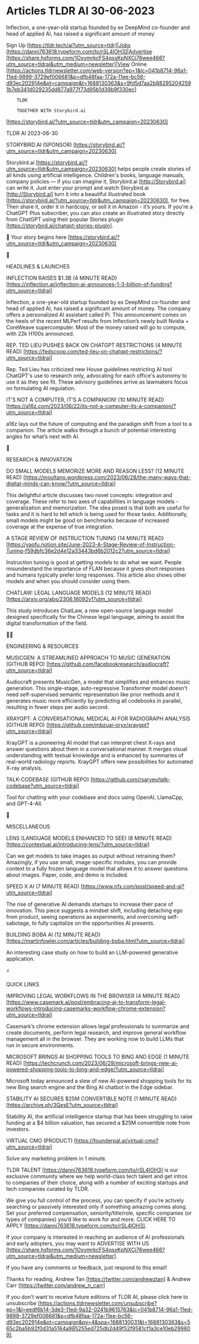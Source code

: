 # Articles TLDR AI 30-06-2023

Inflection, a one-year-old startup founded by ex DeepMind co-founder
and head of applied AI, has raised a significant amount of money  

Sign Up [https://tldr.tech/ai?utm_source=tldr]|Jobs
[https://danni763618.typeform.com/to/rSL4lOH3]|Advertise
[https://share.hsforms.com/1OxvmrkcFS4qsxKpNXCi76wee466?utm_source=tldrai&utm_medium=newsletter]|View
Online
[https://actions.tldrnewsletter.com/web-version?ep=1&lc=041b8714-96a1-11ed-9899-3729ef006681&p=dfb48faa-172a-11ee-bc56-d93ec202914e&pt=campaign&t=1688130363&s=9fd5d7aa2b882952042591b7eb341d029235dd877a977f73d95b1d39b9f330ec]


		TLDR 

		TOGETHER WITH Storybird.ai
[https://storybird.ai/?utm_source=tldr&utm_campaign=20230630] 

TLDR AI 2023-06-30

STORYBIRD.AI (SPONSOR)
[https://storybird.ai/?utm_source=tldr&utm_campaign=20230630]

Storybird.ai
[https://storybird.ai/?utm_source=tldr&utm_campaign=20230630] helps
people create stories of all kinds using artificial intelligence.
Children's books, language manuals, company policies — if you can
imagine it, Storybird.ai [http://Storybird.ai] can write it.
Just enter your prompt and watch Storybird.ai [http://Storybird.ai]
turn it into a beautiful illustrated book
[https://storybird.ai/?utm_source=tldr&utm_campaign=20230630], for
free. Then share it, order it in hardcopy, or sell it in Amazon -
it’s yours. If you're a ChatGPT Plus subscriber, you can also create
an illustrated story directly from ChatGPT using their popular Stories
plugin [https://storybird.ai/chatgpt-stories-plugin].

📖 Your story begins here
[https://storybird.ai/?utm_source=tldr&utm_campaign=20230630]

🚀 

HEADLINES & LAUNCHES

INFLECTION RAISES $1.3B (4 MINUTE READ)
[https://inflection.ai/inflection-ai-announces-1-3-billion-of-funding?utm_source=tldrai]

Inflection, a one-year-old startup founded by ex DeepMind co-founder
and head of applied AI, has raised a significant amount of money. The
company offers a personalized AI assistant called Pi. This
announcement comes on the heels of the recent MLPerf results from
Inflection’s newly built Nvidia + CoreWeave supercomputer. Most of
the money raised will go to compute, with 22k H100s announced. 

REP. TED LIEU PUSHES BACK ON CHATGPT RESTRICTIONS (4 MINUTE READ)
[https://fedscoop.com/ted-lieu-on-chatgpt-restrictions/?utm_source=tldrai]

Rep. Ted Lieu has criticized new House guidelines restricting AI tool
ChatGPT's use to research only, advocating for each office's autonomy
to use it as they see fit. These advisory guidelines arrive as
lawmakers focus on formulating AI regulation. 

IT’S NOT A COMPUTER, IT’S A COMPANION! (10 MINUTE READ)
[https://a16z.com/2023/06/22/its-not-a-computer-its-a-companion/?utm_source=tldrai]

a16z lays out the future of computing and the paradigm shift from a
tool to a companion. The article walks through a bunch of potential
interesting angles for what’s next with AI. 

🧠 

RESEARCH & INNOVATION

DO SMALL MODELS MEMORIZE MORE AND REASON LESS? (12 MINUTE READ)
[https://moultano.wordpress.com/2023/06/28/the-many-ways-that-digital-minds-can-know/?utm_source=tldrai]

This delightful article discusses two novel concepts: integration and
coverage. These refer to two axes of capabilities in language models -
generalization and memorization. The idea posed is that both are
useful for tasks and it is hard to tell which is being used for those
tasks. Additionally, small models might be good on benchmarks because
of increased coverage at the expense of true integration. 

A STAGE REVIEW OF INSTRUCTION TUNING (14 MINUTE READ)
[https://yaofu.notion.site/June-2023-A-Stage-Review-of-Instruction-Tuning-f59dbfc36e2d4e12a33443bd6b2012c2?utm_source=tldrai]

Instruction tuning is good at getting models to do what we want.
People misunderstand the importance of FLAN because it gives short
responses and humans typically prefer long responses. This article
also shows other models and when you should consider using them. 

CHATLAW: LEGAL LANGUAGE MODELS (12 MINUTE READ)
[https://arxiv.org/abs/2306.16092v1?utm_source=tldrai]

This study introduces ChatLaw, a new open-source language model
designed specifically for the Chinese legal language, aiming to assist
the digital transformation of the field. 

🧑‍💻 

ENGINEERING & RESOURCES

MUSICGEN: A STREAMLINED APPROACH TO MUSIC GENERATION (GITHUB REPO)
[https://github.com/facebookresearch/audiocraft?utm_source=tldrai]

Audiocraft presents MusicGen, a model that simplifies and enhances
music generation. This single-stage, auto-regressive Transformer model
doesn't need self-supervised semantic representation like prior
methods and it generates music more efficiently by predicting all
codebooks in parallel, resulting in fewer steps per audio second. 

XRAYGPT: A CONVERSATIONAL MEDICAL AI FOR RADIOGRAPH ANALYSIS (GITHUB
REPO) [https://github.com/mbzuai-oryx/xraygpt?utm_source=tldrai]

XrayGPT is a pioneering AI model that can interpret chest X-rays and
answer questions about them in a conversational manner. It merges
visual understanding with textual knowledge and is enhanced by
summaries of real-world radiology reports. XrayGPT offers new
possibilities for automated X-ray analysis. 

TALK-CODEBASE (GITHUB REPO)
[https://github.com/rsaryev/talk-codebase?utm_source=tldrai]

Tool for chatting with your codebase and docs using OpenAI, LlamaCpp,
and GPT-4-All. 

🎁 

MISCELLANEOUS

LENS (LANGUAGE MODELS ENHANCED TO SEE) (8 MINUTE READ)
[https://contextual.ai/introducing-lens/?utm_source=tldrai]

Can we get models to take images as output without retraining them?
Amazingly, if you use small, image-specific modules, you can provide
context to a fully frozen language model that allows it to answer
questions about images. Paper, code, and demo is included. 

SPEED X AI (7 MINUTE READ)
[https://www.nfx.com/post/speed-and-ai?utm_source=tldrai]

The rise of generative AI demands startups to increase their pace of
innovation. This piece suggests a mindset shift, including detaching
ego from product, seeing operations as experiments, and overcoming
self-sabotage, to fully capitalize on the opportunities AI presents. 

BUILDING BOBA AI (12 MINUTE READ)
[https://martinfowler.com/articles/building-boba.html?utm_source=tldrai]

An interesting case study on how to build an LLM-powered generative
application. 

⚡ 

QUICK LINKS

IMPROVING LEGAL WORKFLOWS IN THE BROWSER (4 MINUTE READ)
[https://www.casemark.ai/post/embracing-ai-to-transform-legal-workflows-introducing-casemarks-workflow-chrome-extension?utm_source=tldrai]

Casemark’s chrome extension allows legal professionals to summarize
and create documents, perform legal research, and improve general
workflow management all in the browser. They are working now to build
LLMs that run in secure environments. 

MICROSOFT BRINGS AI SHOPPING TOOLS TO BING AND EDGE (1 MINUTE READ)
[https://techcrunch.com/2023/06/29/microsoft-brings-new-ai-powered-shopping-tools-to-bing-and-edge/?utm_source=tldrai]

Microsoft today announced a slew of new AI-powered shopping tools for
its new Bing search engine and the Bing AI chatbot in the Edge
sidebar. 

STABILITY AI SECURES $25M CONVERTIBLE NOTE (1 MINUTE READ)
[https://archive.ph/3QesE?utm_source=tldrai]

Stability AI, the artificial intelligence startup that has been
struggling to raise funding at a $4 billion valuation, has secured a
$25M convertible note from investors. 

VIRTUAL CMO (PRODUCT)
[https://founderpal.ai/virtual-cmo?utm_source=tldrai]

Solve any marketing problem in 1 minute. 

TLDR TALENT [https://danni763618.typeform.com/to/rSL4lOH3] is our
exclusive community where we help world-class tech talent and get
intros to companies of their choice, along with a number of exciting
startups and tech companies curated by TLDR.

We give you full control of the process, you can specify if you’re
actively searching or passively interested only if something amazing
comes along. Set your preferred compensation, seniority/title/role,
specific companies (or types of companies) you’d like to work for
and more. CLICK HERE TO APPLY
[https://danni763618.typeform.com/to/rSL4lOH3].

If your company is interested in reaching an audience of AI
professionals and early adopters, you may want to ADVERTISE WITH US
[https://share.hsforms.com/1OxvmrkcFS4qsxKpNXCi76wee466?utm_source=tldrai&utm_medium=newsletter].


If you have any comments or feedback, just respond to this email! 

Thanks for reading, 
Andrew Tan [https://twitter.com/andrewztan] & Andrew Carr
[https://twitter.com/andrew_n_carr] 

If you don't want to receive future editions of TLDR AI, please click
here to unsubscribe
[https://actions.tldrnewsletter.com/unsubscribe?ep=1&l=eedf6b14-3de3-11ed-9a32-0241b9615763&lc=041b8714-96a1-11ed-9899-3729ef006681&p=dfb48faa-172a-11ee-bc56-d93ec202914e&pt=campaign&pv=4&spa=1688130031&t=1688130363&s=565c2ba5b92f0d31a5164a985255ed725db2d49f52f9581cf1a3ce10eb299809].